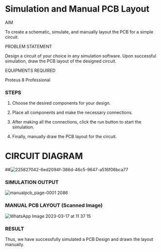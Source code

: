 # Simulation and Manual PCB Layout

AIM

To create a schematic, simulate, and manually layout the PCB for a simple circuit.

PROBLEM STATEMENT

Design a circuit of your choice in any simulation software. Upon successful simulation, draw the PCB layout of the designed circuit.

EQUIPMENTS REQUIRED

Proteus 8 Professional

### STEPS
1) Choose the desired components for your design.

2) Place all components and make the necessary connections.

3) After making all the connections, click the run button to start the simulation.

4) Finally, manually draw the PCB layout for the circuit.


# CIRCUIT DIAGRAM
##![225827042-6ed2094f-386d-46c5-9647-a516f06bca77](https://user-images.githubusercontent.com/69795479/225827434-4912a3dd-23af-489a-b7ac-a7ca2caf0ba8.png)


### SIMULATION OUTPUT
![manualpcb_page-0001 2086](https://user-images.githubusercontent.com/69795479/225825968-6b28bba6-01b9-42c9-b9a7-9b7d785dfe10.jpg)

### MANUAL PCB LAYOUT (Scanned Image)
![WhatsApp Image 2023-03-17 at 11 37 15](https://user-images.githubusercontent.com/69795479/225826147-7ce0a03c-99f4-4ee8-885d-a3cf6983090d.jpg)


### RESULT
Thus, we have successfully simulated a PCB Design and drawn the layout manually.
